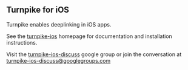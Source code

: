 ## Turnpike for iOS

Turnpike enables deeplinking in iOS apps.

See the [turnpike-ios](http://urxtech.github.io) homepage for documentation and installation instructions.

Visit the [turnpike-ios-discuss](https://groups.google.com/forum/#!forum/turnpike-ios-discuss) google group or join the conversation at [turnpike-ios-discuss@googlegroups.com](mailto:turnpike-ios-discuss@googlegroups.com)
